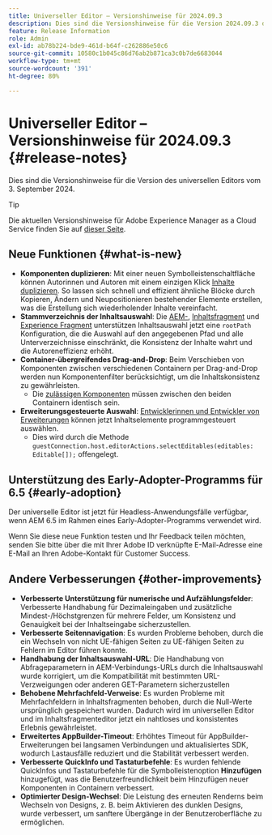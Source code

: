 ```yaml
---
title: Universeller Editor – Versionshinweise für 2024.09.3
description: Dies sind die Versionshinweise für die Version 2024.09.3 des universellen Editors.
feature: Release Information
role: Admin
exl-id: ab78b224-bde9-461d-b64f-c262886e50c6
source-git-commit: 10580c1b045c86d76ab2b871ca3c0b7de6683044
workflow-type: tm+mt
source-wordcount: '391'
ht-degree: 80%

---
```


# Universeller Editor – Versionshinweise für 2024.09.3 {#release-notes}

Dies sind die Versionshinweise für die Version des universellen Editors vom 3. September 2024.

>[!TIP]
>
>Die aktuellen Versionshinweise für Adobe Experience Manager as a Cloud Service finden Sie auf [dieser Seite](/help/release-notes/release-notes-cloud/release-notes-current.md).

## Neue Funktionen {#what-is-new}

* **Komponenten duplizieren**: Mit einer neuen Symbolleistenschaltfläche können Autorinnen und Autoren mit einem einzigen Klick [Inhalte duplizieren](/help/sites-cloud/authoring/universal-editor/authoring.md#duplicating-components). So lassen sich schnell und effizient ähnliche Blöcke durch Kopieren, Ändern und Neupositionieren bestehender Elemente erstellen, was die Erstellung sich wiederholender Inhalte vereinfacht.
* **Stammverzeichnis der Inhaltsauswahl**: Die [AEM-](/help/implementing/universal-editor/field-types.md#aem-content), [Inhaltsfragment](/help/implementing/universal-editor/field-types.md#content-fragment) und [Experience Fragment](/help/implementing/universal-editor/field-types.md#experience-fragment) unterstützen Inhaltsauswahl jetzt eine `rootPath` Konfiguration, die die Auswahl auf den angegebenen Pfad und alle Unterverzeichnisse einschränkt, die Konsistenz der Inhalte wahrt und die Autoreneffizienz erhöht.
* **Container-übergreifendes Drag-and-Drop**: Beim Verschieben von Komponenten zwischen verschiedenen Containern per Drag-and-Drop werden nun Komponentenfilter berücksichtigt, um die Inhaltskonsistenz zu gewährleisten.
   * Die [zulässigen Komponenten](/help/implementing/universal-editor/filtering.md) müssen zwischen den beiden Containern identisch sein.
* **Erweiterungsgesteuerte Auswahl**: [Entwicklerinnen und Entwickler von Erweiterungen](/help/implementing/universal-editor/customizing.md#extending) können jetzt Inhaltselemente programmgesteuert auswählen.
   * Dies wird durch die Methode `guestConnection.host.editorActions.selectEditables(editables: Editable[]);` offengelegt.

## Unterstützung des Early-Adopter-Programms für 6.5 {#early-adoption}

Der universelle Editor ist jetzt für Headless-Anwendungsfälle verfügbar, wenn AEM 6.5 im Rahmen eines Early-Adopter-Programms verwendet wird.

Wenn Sie diese neue Funktion testen und Ihr Feedback teilen möchten, senden Sie bitte über die mit Ihrer Adobe ID verknüpfte E-Mail-Adresse eine E-Mail an Ihren Adobe-Kontakt für Customer Success.

## Andere Verbesserungen {#other-improvements}

* **Verbesserte Unterstützung für numerische und Aufzählungsfelder**: Verbesserte Handhabung für Dezimaleingaben und zusätzliche Mindest-/Höchstgrenzen für mehrere Felder, um Konsistenz und Genauigkeit bei der Inhaltseingabe sicherzustellen.
* **Verbesserte Seitennavigation**: Es wurden Probleme behoben, durch die ein Wechseln von nicht UE-fähigen Seiten zu UE-fähigen Seiten zu Fehlern im Editor führen konnte.
* **Handhabung der Inhaltsauswahl-URL**: Die Handhabung von Abfrageparametern in AEM-Verbindungs-URLs durch die Inhaltsauswahl wurde korrigiert, um die Kompatibilität mit bestimmten URL-Verzweigungen oder anderen GET-Parametern sicherzustellen
* **Behobene Mehrfachfeld-Verweise**: Es wurden Probleme mit Mehrfachfeldern in Inhaltsfragmenten behoben, durch die Null-Werte ursprünglich gespeichert wurden. Dadurch wird im universellen Editor und im Inhaltsfragmenteditor jetzt ein nahtloses und konsistentes Erlebnis gewährleistet.
* **Erweitertes AppBuilder-Timeout**: Erhöhtes Timeout für AppBuilder-Erweiterungen bei langsamen Verbindungen und aktualisiertes SDK, wodurch Lastausfälle reduziert und die Stabilität verbessert werden.
* **Verbesserte QuickInfo und Tastaturbefehle**: Es wurden fehlende QuickInfos und Tastaturbefehle für die Symbolleistenoption **Hinzufügen** hinzugefügt, was die Benutzerfreundlichkeit beim Hinzufügen neuer Komponenten in Containern verbessert.
* **Optimierter Design-Wechsel**: Die Leistung des erneuten Renderns beim Wechseln von Designs, z. B. beim Aktivieren des dunklen Designs, wurde verbessert, um sanftere Übergänge in der Benutzeroberfläche zu ermöglichen.
